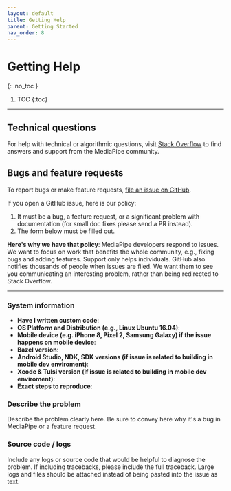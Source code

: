 ```yaml
---
layout: default
title: Getting Help
parent: Getting Started
nav_order: 8
---
```


# Getting Help
{: .no_toc }

1. TOC
{:toc}
---

## Technical questions

For help with technical or algorithmic questions, visit
[Stack Overflow](https://stackoverflow.com/questions/tagged/mediapipe) to find
answers and support from the MediaPipe community.

## Bugs and feature requests

To report bugs or make feature requests,
[file an issue on GitHub](https://github.com/google/mediapipe/issues).

If you open a GitHub issue, here is our policy:

1. It must be a bug, a feature request, or a significant problem with documentation (for small doc fixes please send a PR instead).
2. The form below must be filled out.

**Here's why we have that policy**: MediaPipe developers respond to issues. We want to focus on work that benefits the whole community, e.g., fixing bugs and adding features. Support only helps individuals. GitHub also notifies thousands of people when issues are filed. We want them to see you communicating an interesting problem, rather than being redirected to Stack Overflow.

------------------------

### System information
- **Have I written custom code**:
- **OS Platform and Distribution (e.g., Linux Ubuntu 16.04)**:
- **Mobile device (e.g. iPhone 8, Pixel 2, Samsung Galaxy) if the issue happens on mobile device**:
- **Bazel version**:
- **Android Studio, NDK, SDK versions (if issue is related to building in mobile dev enviroment)**:
- **Xcode & Tulsi version (if issue is related to building in mobile dev enviroment)**:
- **Exact steps to reproduce**:

### Describe the problem
Describe the problem clearly here. Be sure to convey here why it's a bug in MediaPipe or a feature request.

### Source code / logs
Include any logs or source code that would be helpful to diagnose the problem. If including tracebacks, please include the full traceback. Large logs and files should be attached instead of being pasted into the issue as text.
